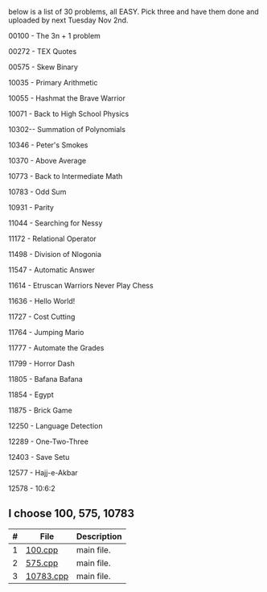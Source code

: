 below is a list of 30 problems, all EASY. Pick  three  and have them done and uploaded by next Tuesday Nov 2nd.

00100 - The 3n + 1 problem

00272 - TEX Quotes

00575 - Skew Binary

10035 - Primary Arithmetic

10055 - Hashmat the Brave Warrior

10071 - Back to High School Physics

10302-- Summation of Polynomials

10346 - Peter's Smokes

10370 - Above Average

10773 - Back to Intermediate Math

10783 - Odd Sum

10931 - Parity

11044 - Searching for Nessy

11172 - Relational Operator

11498 - Division of Nlogonia

11547 - Automatic Answer

11614 - Etruscan Warriors Never Play Chess

11636 - Hello World!

11727 - Cost Cutting

11764 - Jumping Mario

11777 - Automate the Grades

11799 - Horror Dash

11805 - Bafana Bafana

11854 - Egypt

11875 - Brick Game

12250 - Language Detection

12289 - One-Two-Three

12403 - Save Setu

12577 - Hajj-e-Akbar

12578 - 10:6:2


## I choose 100, 575, 10783
|   #   | File                       | Description           |
| :---: | -------------------------- | --------------------- |
|   1   | [100.cpp](./100.cpp) | main file.            |
|   2   | [575.cpp](./575.cpp) | main file.            |
|   3   | [10783.cpp](./10783.cpp) | main file.            |
